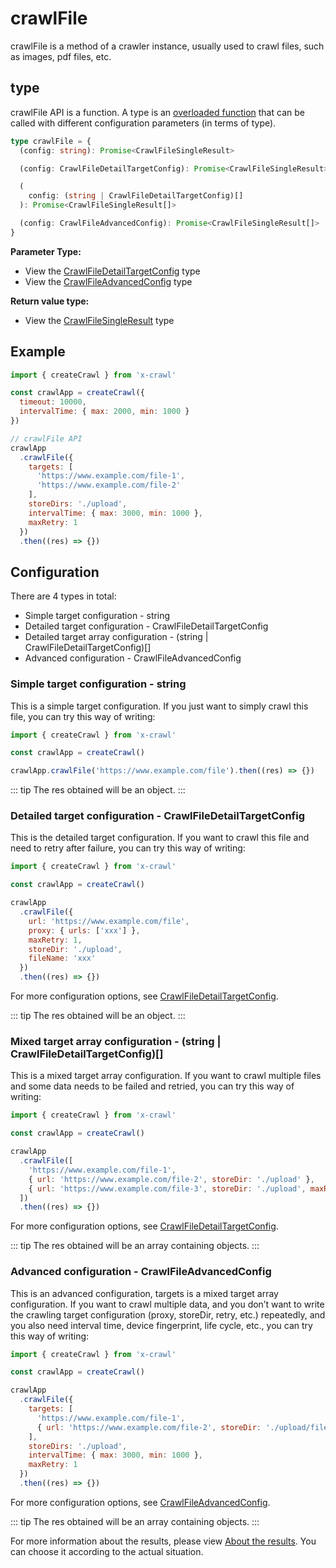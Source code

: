 # crawlFile

crawlFile is a method of a crawler instance, usually used to crawl files, such as images, pdf files, etc.

## type

crawlFile API is a function. A type is an [overloaded function](https://www.typescriptlang.org/docs/handbook/2/functions.html#function-overloads) that can be called with different configuration parameters (in terms of type).

```ts
type crawlFile = {
  (config: string): Promise<CrawlFileSingleResult>

  (config: CrawlFileDetailTargetConfig): Promise<CrawlFileSingleResult>

  (
    config: (string | CrawlFileDetailTargetConfig)[]
  ): Promise<CrawlFileSingleResult[]>

  (config: CrawlFileAdvancedConfig): Promise<CrawlFileSingleResult[]>
}
```

**Parameter Type:**

- View the [CrawlFileDetailTargetConfig](/type/crawl-file#crawlfiledetailtargetconfig) type
- View the [CrawlFileAdvancedConfig](/type/crawl-file#crawlfileadvancedconfig) type

**Return value type:**

- View the [CrawlFileSingleResult](/type/crawl-file#crawlfilesingleresult) type

## Example

```js
import { createCrawl } from 'x-crawl'

const crawlApp = createCrawl({
  timeout: 10000,
  intervalTime: { max: 2000, min: 1000 }
})

// crawlFile API
crawlApp
  .crawlFile({
    targets: [
      'https://www.example.com/file-1',
      'https://www.example.com/file-2'
    ],
    storeDirs: './upload',
    intervalTime: { max: 3000, min: 1000 },
    maxRetry: 1
  })
  .then((res) => {})
```

## Configuration

There are 4 types in total:

- Simple target configuration - string
- Detailed target configuration - CrawlFileDetailTargetConfig
- Detailed target array configuration - (string | CrawlFileDetailTargetConfig)[]
- Advanced configuration - CrawlFileAdvancedConfig

### Simple target configuration - string

This is a simple target configuration. If you just want to simply crawl this file, you can try this way of writing:

```js
import { createCrawl } from 'x-crawl'

const crawlApp = createCrawl()

crawlApp.crawlFile('https://www.example.com/file').then((res) => {})
```

::: tip
The res obtained will be an object.
:::

### Detailed target configuration - CrawlFileDetailTargetConfig

This is the detailed target configuration. If you want to crawl this file and need to retry after failure, you can try this way of writing:

```js
import { createCrawl } from 'x-crawl'

const crawlApp = createCrawl()

crawlApp
  .crawlFile({
    url: 'https://www.example.com/file',
    proxy: { urls: ['xxx'] },
    maxRetry: 1,
    storeDir: './upload',
    fileName: 'xxx'
  })
  .then((res) => {})
```

For more configuration options, see [CrawlFileDetailTargetConfig](/type/crawl-file#crawlfiledetailtargetconfig).

::: tip
The res obtained will be an object.
:::

### Mixed target array configuration - (string | CrawlFileDetailTargetConfig)[]

This is a mixed target array configuration. If you want to crawl multiple files and some data needs to be failed and retried, you can try this way of writing:

```js
import { createCrawl } from 'x-crawl'

const crawlApp = createCrawl()

crawlApp
  .crawlFile([
    'https://www.example.com/file-1',
    { url: 'https://www.example.com/file-2', storeDir: './upload' },
    { url: 'https://www.example.com/file-3', storeDir: './upload', maxRetry: 2 }
  ])
  .then((res) => {})
```

For more configuration options, see [CrawlFileDetailTargetConfig](/type/crawl-file#crawlfiledetailtargetconfig).

::: tip
The res obtained will be an array containing objects.
:::

### Advanced configuration - CrawlFileAdvancedConfig

This is an advanced configuration, targets is a mixed target array configuration. If you want to crawl multiple data, and you don’t want to write the crawling target configuration (proxy, storeDir, retry, etc.) repeatedly, and you also need interval time, device fingerprint, life cycle, etc., you can try this way of writing:

```js
import { createCrawl } from 'x-crawl'

const crawlApp = createCrawl()

crawlApp
  .crawlFile({
    targets: [
      'https://www.example.com/file-1',
      { url: 'https://www.example.com/file-2', storeDir: './upload/file2' }
    ],
    storeDirs: './upload',
    intervalTime: { max: 3000, min: 1000 },
    maxRetry: 1
  })
  .then((res) => {})
```

For more configuration options, see [CrawlFileAdvancedConfig](/type/crawl-file/cn/type/crawl-file#crawlfileadvancedconfig).

::: tip
The res obtained will be an array containing objects.
:::

For more information about the results, please view [About the results](/guide/results#about-the-results). You can choose it according to the actual situation.
